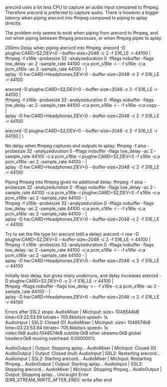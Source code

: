 arecord uses a lot less CPU to capture an audio input compared to ffmpeg. Therefore arecord is preferred to capture audio. There is however a bigger latency when piping arecord into ffmpeg compared to piping to aplay directly.

The problem only seems to exist when piping from arecord to ffmpeg, and not when piping between ffmpeg processes, or when ffmpeg pipes to aplay.

250ms Delay when piping arecord into ffmpeg:
arecord -D plughw:CARD=S2,DEV=0 --buffer-size=2048 -c 2 -f S16_LE -r 44100 | \
ffmpeg -f s16le -probesize 32 -analyzeduration 0 -fflags nobuffer -flags low_delay -ac 2 -sample_rate 44100 -c:a pcm_s16le -i - -f s16le -c:a pcm_s16le -ac 2 -sample_rate 44100 - | \
aplay -D hw:CARD=Headphones,DEV=0 --buffer-size=2048 -c 2 -f S16_LE -r 44100

arecord -D plughw:CARD=S2,DEV=0 --buffer-size=2048 -c 2 -f S16_LE -r 44100 | \
ffmpeg -f s16le -probesize 32 -analyzeduration 0 -fflags nobuffer -flags low_delay -ac 2 -sample_rate 44100 -c:a pcm_s16le -i - -f s16le -c:a copy - | \
aplay -D hw:CARD=Headphones,DEV=0 --buffer-size=2048 -c 2 -f S16_LE -r 44100


arecord -D plughw:CARD=S2,DEV=0 --buffer-size=2048 -c 2 -f S16_LE -r 44100 | \

No delay when ffmpeg captures and outputs to aplay:
ffmpeg -f alsa -probesize 32 -analyzeduration 0 -fflags nobuffer -flags low_delay -ac 2 -sample_rate 44100 -c:a pcm_s16le -i plughw:CARD=S2,DEV=0 -f s16le -c:a pcm_s16le -ac 2 -sample_rate 44100 - | \
aplay -D hw:CARD=Headphones,DEV=0 --buffer-size=2048 -c 2 -f S16_LE -r 44100

Piping ffmpeg into ffmpeg gives no additional delay:
ffmpeg -f alsa -probesize 32 -analyzeduration 0 -fflags nobuffer -flags low_delay -ac 2 -sample_rate 44100 -c:a pcm_s16le -i plughw:CARD=S2,DEV=0 -f s16le -c:a pcm_s16le -ac 2 -sample_rate 44100 - | \
ffmpeg -f s16le -probesize 32 -analyzeduration 0 -fflags nobuffer -flags low_delay -ac 2 -sample_rate 44100 -c:a pcm_s16le -i - -f s16le -c:a pcm_s16le -ac 2 -sample_rate 44100 - | \
aplay -D hw:CARD=Headphones,DEV=0 --buffer-size=2048 -c 2 -f S16_LE -r 44100

Try to set the file type for arecord (still a delay)
arecord -t raw -D plughw:CARD=S2,DEV=0 --buffer-size=2048 -c 2 -f S16_LE -r 44100 | \
ffmpeg -f s16le -probesize 32 -analyzeduration 0 -fflags nobuffer -flags low_delay -ac 2 -sample_rate 44100 -c:a pcm_s16le -i - -f s16le -c:a pcm_s16le -ac 2 -sample_rate 44100 - | \
aplay -D hw:CARD=Headphones,DEV=0 --buffer-size=2048 -c 2 -f S16_LE -r 44100

Initially less delay, but gives many underruns, and delay increases
arecord -D plughw:CARD=S2,DEV=0 -c 2 -f S16_LE -r 44100 | \
ffmpeg -fflags nobuffer -flags low_delay -i - -f s16le -c:a pcm_s16le -ac 2 -sample_rate 44100 - | \
aplay -D hw:CARD=Headphones,DEV=0 --buffer-size=2048 -c 2 -f S16_LE -r 44100


Errors after SSL2 stops:
AudioMixer | MicInput: size= 1048544kB time=03:22:53.59 bitrate= 705.6kbits/s speed=   1x    
AudioInput | SSL2: Closed (0)
AudioMixer | MicInput: size= 1048574kB time=03:22:53.94 bitrate= 705.6kbits/s speed=   1x    
video:0kB audio:1048574kB subtitle:0kB other streams:0kB global headers:0kB muxing overhead: 0.000000%

AudioOutput | Output: Stopping aplay...
AudioMixer | MicInput: Closed (0)
AudioOutput | Output: Closed (null)
AudioInput | SSL2: Restarting arecord...
AudioInput | SSL2: Starting arecord...
AudioMixer | MicInput: Restarting ffmpeg...
AudioOutput | Output: Starting aplay...
AudioInput | SSL2: Stopping arecord...
AudioMixer | MicInput: Stopping ffmpeg...
AudioOutput | Output: Stopping aplay...
Uncaught Error [ERR_STREAM_WRITE_AFTER_END]: write after end